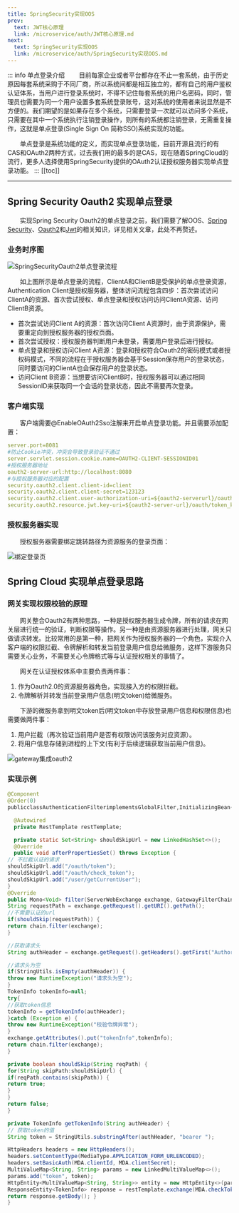```yaml
---
title: SpringSecurity实现OOS
prev:
  text: JWT核心原理
  link: /microservice/auth/JWT核心原理.md
next:
  text: SpringSecurity实现OOS
  link: /microservice/auth/SpringSecurity实现OOS.md
---
```

::: info 单点登录介绍
&#8195;&#8195;目前每家企业或者平台都存在不止一套系统，由于历史原因每套系统采购于不同厂商，所以系统间都是相互独立的，都有自己的用户鉴权认证体系，当用户进行登录系统时，不得不记住每套系统的用户名密码，同时，管理员也需要为同一个用户设置多套系统登录账号，这对系统的使用者来说显然是不方便的。我们期望的是如果存在多个系统，只需要登录一次就可以访问多个系统，只需要在其中一个系统执行注销登录操作，则所有的系统都注销登录，无需重复操作，这就是单点登录(Single Sign On 简称SSO)系统实现的功能。

&#8195;&#8195;单点登录是系统功能的定义，而实现单点登录功能，目前开源且流行的有CAS和OAuth2两种方式，过去我们用的最多的是CAS，现在随着SpringCloud的流行，更多人选择使用SpringSecurity提供的OAuth2认证授权服务器实现单点登录功能。
:::
[[toc]]
***

## Spring Security Oauth2 实现单点登录
&#8195;&#8195;实现Spring Security Oauth2的单点登录之前，我们需要了解OOS、[Spring Security](SpringSecurity核心原理.md)、[Oauth2](Oauth2协议详解.md)和[Jwt](JWT核心原理.md)的相关知识，详见相关文章，此处不再赘述。
### 业务时序图

![SpringSecurityOauth2单点登录流程](/images/microservice/auth/SpringSecurityOauth2单点登录流程.png)

&#8195;&#8195;如上图所示是单点登录的流程，ClientA和ClientB是受保护的单点登录资源，Authentication Client是授权服务器，整体访问流程包含四步：首次尝试访问ClientA的资源、首次尝试授权、单点登录和授权访问访问ClientA资源、访问ClientB资源。

- 首次尝试访问Client A的资源：首次访问Client A资源时，由于资源保护，需要重定向到授权服务器的授权页面。
- 首次尝试授权：授权服务器判断用户未登录，需要用户登录后进行授权。
- 单点登录和授权访问Client A资源：登录和授权符合Oauth2的密码模式或者授权码模式，不同的流程在于授权服务器会基于Session保存用户的登录状态，同时要访问的ClientA也会保存用户的登录状态。
- 访问Client B资源：当想要访问ClientB时，授权服务器可以通过相同SessionID来获取同一个会话的登录状态，因此不需要再次登录。

### 客户端实现
&#8195;&#8195;客户端需要@EnableOAuth2Sso注解来开启单点登录功能。并且需要添加配置：
```yml
server.port=8081
#防止Cookie冲突，冲突会导致登录验证不通过
server.servlet.session.cookie.name=OAUTH2‐CLIENT‐SESSIONID01
#授权服务器地址
oauth2‐server‐url:http://localhost:8080
#与授权服务器对应的配置
security.oauth2.client.client‐id=client
security.oauth2.client.client‐secret=123123
security.oauth2.client.user‐authorization‐uri=${oauth2‐serverurl}/oauth/authorize 10 security.oauth2.client.access‐token‐uri=${oauth2‐server‐url}/oauth/token
security.oauth2.resource.jwt.key‐uri=${oauth2‐server‐url}/oauth/token_key
```

### 授权服务器实现
&#8195;&#8195;授权服务器需要绑定跳转路径为资源服务的登录页面：

![绑定登录页](/images/microservice/auth/绑定登录页.png)

## Spring Cloud 实现单点登录思路
### 网关实现权限校验的原理
&#8195;&#8195;网关整合Oauth2有两种思路，一种是授权服务器生成令牌，所有的请求在网关层进行统一的验证，判断权限等操作。另一种是由资源服务器进行处理，网关只做请求转发。比较常用的是第一种，把网关作为授权服务器的一个角色，实现介入客户端的权限拦截、令牌解析和转发当前登录用户信息给微服务，这样下游服务只需要关心业务，不需要关心令牌格式等与认证授权相关的事情了。

&#8195;&#8195;网关在认证授权体系中主要负责两件事：
1. 作为Oauth2.0的资源服务器角色，实现接入方的权限拦截。
2. 令牌解析并转发当前登录用户信息(明文token)给微服务。

&#8195;&#8195;下游的微服务拿到明文token后(明文token中存放登录用户信息和权限信息)也需要做两件事：
1. 用户拦截（再次验证当前用户是否有权限访问该服务对应资源）。
2. 将用户信息存储到进程的上下文(有利于后续逻辑获取当前用户信息)。


![gateway集成oauth2](/images/microservice/auth/gateway集成oauth2.png)

### 实现示例
```java
@Component
@Order(0)
publicclassAuthenticationFilterimplementsGlobalFilter,InitializingBean{

  @Autowired
  private RestTemplate restTemplate;

  private static Set<String> shouldSkipUrl = new LinkedHashSet<>();
  @Override
  public void afterPropertiesSet() throws Exception {
// 不拦截认证的请求
shouldSkipUrl.add("/oauth/token");
shouldSkipUrl.add("/oauth/check_token");
shouldSkipUrl.add("/user/getCurrentUser");
}
@Override
public Mono<Void> filter(ServerWebExchange exchange, GatewayFilterChain chain) {
String requestPath = exchange.getRequest().getURI().getPath();
//不需要认证的url
if(shouldSkip(requestPath)) {
return chain.filter(exchange);
}

//获取请求头
String authHeader = exchange.getRequest().getHeaders().getFirst("Authorization");

//请求头为空
if(StringUtils.isEmpty(authHeader)) {
throw new RuntimeException("请求头为空");
}
TokenInfo tokenInfo=null;
try{
//获取token信息
tokenInfo = getTokenInfo(authHeader);
}catch (Exception e) {
throw new RuntimeException("校验令牌异常");
}
exchange.getAttributes().put("tokenInfo",tokenInfo);
return chain.filter(exchange);
}

private boolean shouldSkip(String reqPath) {
for(String skipPath:shouldSkipUrl) {
if(reqPath.contains(skipPath)) {
return true;
}
}
return false;
}

private TokenInfo getTokenInfo(String authHeader) {
// 获取token的值
String token = StringUtils.substringAfter(authHeader, "bearer ");

HttpHeaders headers = new HttpHeaders();
headers.setContentType(MediaType.APPLICATION_FORM_URLENCODED);
headers.setBasicAuth(MDA.clientId, MDA.clientSecret);
MultiValueMap<String, String> params = new LinkedMultiValueMap<>();
params.add("token", token);
HttpEntity<MultiValueMap<String, String>> entity = new HttpEntity<>(params, headers);
ResponseEntity<TokenInfo> response = restTemplate.exchange(MDA.checkTokenUrl, HttpMethod.P OST, entity, TokenInfo.class);
return response.getBody(); }
}
```